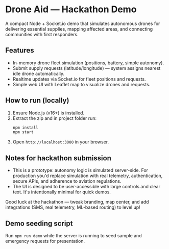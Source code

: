 # Drone Aid — Hackathon Demo

A compact Node + Socket.io demo that simulates autonomous drones for delivering essential supplies, mapping affected areas, and connecting communities with first responders.

## Features
- In-memory drone fleet simulation (positions, battery, simple autonomy).
- Submit supply requests (latitude/longitude) — system assigns nearest idle drone automatically.
- Realtime updates via Socket.io for fleet positions and requests.
- Simple web UI with Leaflet map to visualize drones and requests.

## How to run (locally)
1. Ensure Node.js (v16+) is installed.
2. Extract the zip and in project folder run:
   ```bash
   npm install
   npm start
   ```
3. Open `http://localhost:3000` in your browser.

## Notes for hackathon submission
- This is a prototype: autonomy logic is simulated server-side. For production you'd replace simulation with real telemetry, authentication, secure APIs, and adherence to aviation regulations.
- The UI is designed to be user-accessible with large controls and clear text. It's intentionally minimal for quick demos.

Good luck at the hackathon — tweak branding, map center, and add integrations (SMS, real telemetry, ML-based routing) to level up!


## Demo seeding script

Run `npm run demo` while the server is running to seed sample and emergency requests for presentation.
